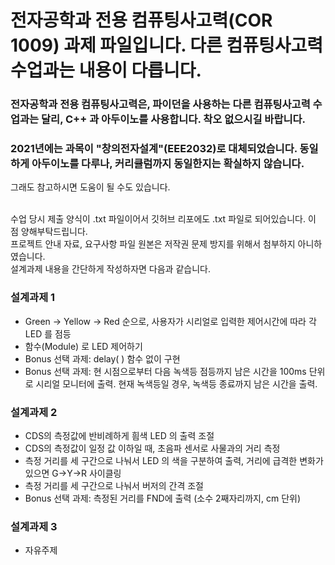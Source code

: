 # 전자공학과 전용 컴퓨팅사고력(COR 1009) 과제 파일입니다. 다른 컴퓨팅사고력 수업과는 내용이 다릅니다. 

### 전자공학과 전용 컴퓨팅사고력은, 파이던을 사용하는 다른 컴퓨팅사고력 수업과는 달리, C++ 과 아두이노를 사용합니다. 착오 없으시길 바랍니다.<br>
### 2021년에는 과목이 "창의전자설계"(EEE2032)로 대체되었습니다. 동일하게 아두이노를 다루나, 커리큘럼까지 동일한지는 확실하지 않습니다. <br>
그래도 참고하시면 도움이 될 수도 있습니다.<br>

<br>수업 당시 제출 양식이 .txt 파일이어서 깃허브 리포에도 .txt 파일로 되어있습니다. 이 점 양해부탁드립니다. <br>
프로젝트 안내 자료, 요구사항 파일 원본은 저작권 문제 방지를 위해서 첨부하지 아니하였습니다. <br>
설계과제 내용을 간단하게 작성하자면 다음과 같습니다.<br>
### 설계과제 1
- Green -> Yellow -> Red 순으로, 사용자가 시리얼로 입력한 제어시간에 따라 각 LED 를 점등
- 함수(Module) 로 LED 제어하기
- Bonus 선택 과제: delay( ) 함수 없이 구현
- Bonus 선택 과제: 현 시점으로부터 다음 녹색등 점등까지 남은 시간을 100ms 단위로 시리얼 모니터에 출력. 현재 녹색등일 경우, 녹색등 종료까지 남은 시간을 출력.

### 설계과제 2
- CDS의 측정값에 반비례하게 흼색 LED 의 출력 조절
- CDS의 측정값이 일정 값 이하일 때, 초음파 센서로 사물과의 거리 측정
- 측정 거리를 세 구간으로 나눠서 LED 의 색을 구분하여 출력, 거리에 급격한 변화가 있으면 G->Y->R 사이클링
- 측정 거리를 세 구간으로 나눠서 버저의 간격 조절
- Bonus 선택 과제: 측정된 거리를 FND에 출력 (소수 2째자리까지, cm 단위)

### 설계과제 3
- 자유주제
